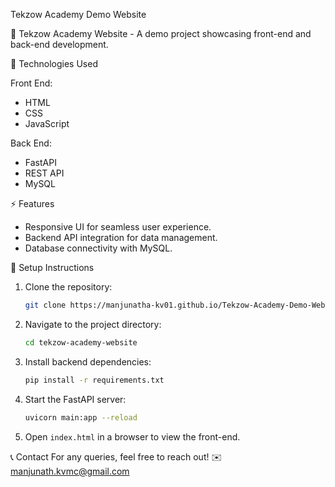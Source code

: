  Tekzow Academy  Demo Website

🚀 Tekzow Academy Website - A demo project showcasing front-end and back-end development.

 🔹 Technologies Used

 Front End:
- HTML
- CSS
- JavaScript

 Back End:
- FastAPI
- REST API
- MySQL

 ⚡ Features
- Responsive UI for seamless user experience.
- Backend API integration for data management.
- Database connectivity with MySQL.

 📌 Setup Instructions
1. Clone the repository:
   ```sh
   git clone https://manjunatha-kv01.github.io/Tekzow-Academy-Demo-Website/index.html
   ```
2. Navigate to the project directory:
   ```sh
   cd tekzow-academy-website
   ```
3. Install backend dependencies:
   ```sh
   pip install -r requirements.txt
   ```
4. Start the FastAPI server:
   ```sh
   uvicorn main:app --reload
   ```
5. Open `index.html` in a browser to view the front-end.

 📞 Contact
For any queries, feel free to reach out! ✉️ manjunath.kvmc@gmail.com
